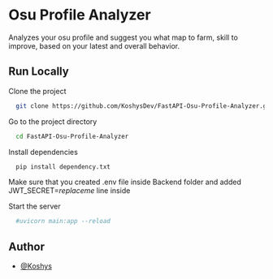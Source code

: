 
# Osu Profile Analyzer

Analyzes your osu profile and suggest you what map to farm, skill to improve, based on your latest and overall behavior.





## Run Locally

Clone the project

```bash
  git clone https://github.com/KoshysDev/FastAPI-Osu-Profile-Analyzer.git
```

Go to the project directory

```bash
  cd FastAPI-Osu-Profile-Analyzer
```

Install dependencies

```bash
  pip install dependency.txt
```

Make sure that you created .env file inside Backend folder and added JWT_SECRET=*replaceme* line inside

Start the server

```bash
  #uvicorn main:app --reload
```


## Author

- [@Koshys](https://github.com/KoshysDev)

